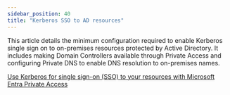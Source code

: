 ```yaml
---
sidebar_position: 40
title: "Kerberos SSO to AD resources"
---
```


This article details the minimum configuration required to enable Kerberos single sign on to on-premises resources protected by Active Directory.
It includes making Domain Controllers available through Private Access and configuring Private DNS to enable DNS resolution to on-premises names.

[Use Kerberos for single sign-on (SSO) to your resources with Microsoft Entra Private Access](https://learn.microsoft.com/entra/global-secure-access/how-to-configure-kerberos-sso)
